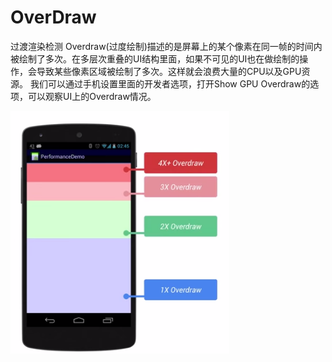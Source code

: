 # OverDraw
过渡渲染检测
Overdraw(过度绘制)描述的是屏幕上的某个像素在同一帧的时间内被绘制了多次。在多层次重叠的UI结构里面，如果不可见的UI也在做绘制的操作，会导致某些像素区域被绘制了多次。这样就会浪费大量的CPU以及GPU资源。
我们可以通过手机设置里面的开发者选项，打开Show GPU Overdraw的选项，可以观察UI上的Overdraw情况。

<img src="screenshots/708649-c4892afea64dbc6c.png" width = "350" />


